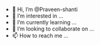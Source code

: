 - 👋 Hi, I’m @Praveen-shanti
- 👀 I’m interested in ...
- 🌱 I’m currently learning ...
- 💞️ I’m looking to collaborate on ...
- 📫 How to reach me ...

<!---
Praveen-shanti/Praveen-shanti is a ✨ special ✨ repository because its `README.md` (this file) appears on your GitHub profile.
You can click the Preview link to take a look at your changes.
--->

